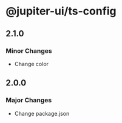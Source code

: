 # @jupiter-ui/ts-config

## 2.1.0

### Minor Changes

- Change color

## 2.0.0

### Major Changes

- Change package.json

